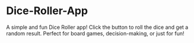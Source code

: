 # Dice-Roller-App
A simple and fun Dice Roller app! Click the button to roll the dice and get a random result. Perfect for board games, decision-making, or just for fun!
